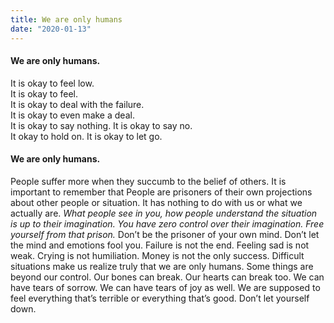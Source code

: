 ```yaml
---
title: We are only humans
date: "2020-01-13"
---
```


#### We are only humans.

It is okay to feel low. </br>
It is okay to feel.</br>
It is okay to deal with the failure.</br>
It is okay to even make a deal.</br>
It is okay to say nothing. It is okay to say no.</br>
It okay to hold on. It is okay to let go.</br>

#### We are only humans.

People suffer more when they succumb to the belief of others. It is important to remember that People are prisoners of their own projections about other people or situation. It has nothing to do with us or what we actually are. _What people see in you, how people understand the situation is up to their imagination. You have zero control over their imagination. Free yourself from that prison._ Don’t be the prisoner of your own mind. Don’t let the mind and emotions fool you. Failure is not the end. Feeling sad is not weak. Crying is not humiliation. Money is not the only success. Difficult situations make us realize truly that we are only humans. Some things are beyond our control. Our bones can break. Our hearts can break too. We can have tears of sorrow. We can have tears of joy as well. We are supposed to feel everything that’s terrible or everything that’s good. Don’t let yourself down.
